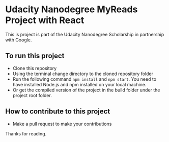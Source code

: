 # Udacity Nanodegree MyReads Project with React

This is project is part of the Udacity Nanodegree Scholarship in partnership with Google.

## To run this project

- Clone this repository
- Using the terminal change directory to the cloned repository folder
- Run the following command `npm install` and `npm start`. You need to have installed Node.js and npm installed on your local machine.
- Or get the compiled version of the project in the build folder under the project root folder.

## How to contribute to this project

- Make a pull request to make your contributions

Thanks for reading.
